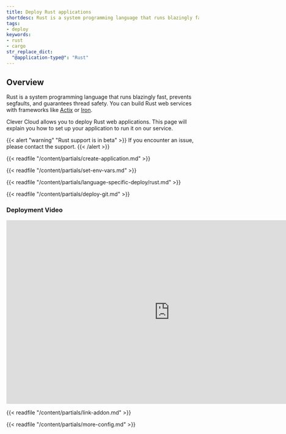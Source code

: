 ```yaml
---
title: Deploy Rust applications
shortdesc: Rust is a system programming language that runs blazingly fast, prevents segfaults, and guarantees thread safety.
tags:
- deploy
keywords:
- rust
- cargo
str_replace_dict:
  "@application-type@": "Rust"
---
```


## Overview

Rust is a system programming language that runs blazingly fast, prevents segfaults, and guarantees thread safety. You can build Rust web services with frameworks like [Actix](https://actix.rs/) or [Iron](https://ironframework.io/).

Clever Cloud allows you to deploy Rust web applications. This page will explain you how to set up your application to run it on our service.

{{< alert "warning" "Rust support is in beta" >}}
    If you encounter an issue, please contact the support.
{{< /alert >}}


{{< readfile "/content/partials/create-application.md" >}}

{{< readfile "/content/partials/set-env-vars.md" >}}

{{< readfile "/content/partials/language-specific-deploy/rust.md" >}}

{{< readfile "/content/partials/deploy-git.md" >}}

### Deployment Video

<iframe width="853" height="480" src="https://www.youtube.com/embed/mz_8jzrM13Y?rel=0&amp;showinfo=0" frameborder="0" allowfullscreen></iframe>

{{< readfile "/content/partials/link-addon.md" >}}

{{< readfile "/content/partials/more-config.md" >}}
